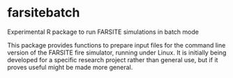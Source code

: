 # farsitebatch
Experimental R package to run FARSITE simulations in batch mode

This package provides functions to prepare input files for the command line version of the FARSITE
fire simulator, running under Linux. It is initially being developed for a specific research project
rather than general use, but if it proves useful might be made more general.
